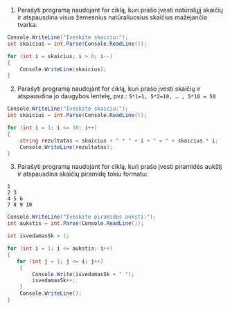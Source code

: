 1. Parašyti programą naudojant for ciklą, kuri prašo įvesti natūralųjį skaičių ir atspausdina visus žemesnius natūraliuosius skaičius mažėjančia tvarka.

```C#
Console.WriteLine("Iveskite skaiciu:");
int skaicius = int.Parse(Console.ReadLine());

for (int i = skaicius; i > 0; i--)
{
    Console.WriteLine(skaicius);
}
```

2. Parašyti programą naudojant for ciklą, kuri prašo įvesti skaičių ir atspausdina jo daugybos lentelę, pvz.:
```5*1=1, 5*2=10, … , 5*10 = 50```

```C#
Console.WriteLine("Iveskite skaiciu:");
int skaicius = int.Parse(Console.ReadLine());

for (int i = 1; i <= 10; i++)
{
    string rezultatas = skaicius + " * " + i + " = " + skaicius * i;
    Console.WriteLine(rezultatas);
}
```
3. Parašyti programą naudojant for ciklą, kuri prašo įvesti piramidės aukštį ir atspausdina skaičių piramidę tokiu formatu:

```
1
2 3
4 5 6
7 8 9 10
```

```C#
Console.WriteLine("Iveskite piramides auksti:");
int aukstis = int.Parse(Console.ReadLine());

int isvedamasSk = 1;

for (int i = 1; i <= aukstis; i++)
{
   for (int j = 1; j <= i; j++)
    {
        Console.Write(isvedamasSk + " ");
        isvedamasSk++;
    }
    Console.WriteLine();
}
```



```C#
```




```C#
```




```C#
```
